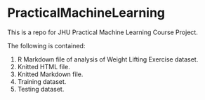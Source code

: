 PracticalMachineLearning
========================

This is a repo for JHU Practical Machine Learning Course Project.

The following is contained: 

1. R Markdown file of analysis of Weight Lifting Exercise dataset. 
2. Knitted HTML file.
3. Knitted Markdown file.
4. Training dataset.
5. Testing dataset.
